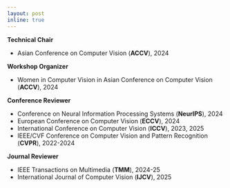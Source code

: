 ```yaml
---
layout: post
inline: true
---
```

**Technical Chair**
- Asian Conference on Computer Vision (**ACCV**), 2024

**Workshop Organizer**
- Women in Computer Vision in Asian Conference on Computer Vision (**ACCV**), 2024

**Conference Reviewer**
- Conference on Neural Information Processing Systems (**NeurIPS**), 2024
- European Conference on Computer Vision (**ECCV**), 2024
- International Conference on Computer Vision (**ICCV**), 2023, 2025
- IEEE/CVF Conference on Computer Vision and Pattern Recognition (**CVPR**), 2022-2024

**Journal Reviewer**
- IEEE Transactions on Multimedia (**TMM**), 2024-25
- International Journal of Computer Vision (**IJCV**), 2025
